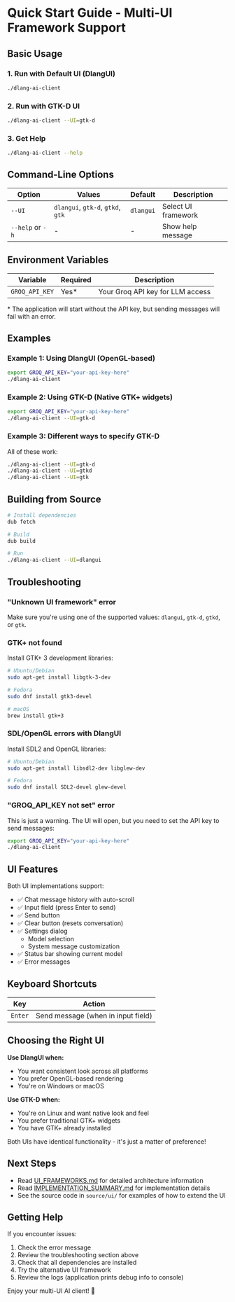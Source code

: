 # Quick Start Guide - Multi-UI Framework Support

## Basic Usage

### 1. Run with Default UI (DlangUI)
```bash
./dlang-ai-client
```

### 2. Run with GTK-D UI
```bash
./dlang-ai-client --UI=gtk-d
```

### 3. Get Help
```bash
./dlang-ai-client --help
```

## Command-Line Options

| Option | Values | Default | Description |
|--------|--------|---------|-------------|
| `--UI` | `dlangui`, `gtk-d`, `gtkd`, `gtk` | `dlangui` | Select UI framework |
| `--help` or `-h` | - | - | Show help message |

## Environment Variables

| Variable | Required | Description |
|----------|----------|-------------|
| `GROQ_API_KEY` | Yes* | Your Groq API key for LLM access |

\* The application will start without the API key, but sending messages will fail with an error.

## Examples

### Example 1: Using DlangUI (OpenGL-based)
```bash
export GROQ_API_KEY="your-api-key-here"
./dlang-ai-client
```

### Example 2: Using GTK-D (Native GTK+ widgets)
```bash
export GROQ_API_KEY="your-api-key-here"
./dlang-ai-client --UI=gtk-d
```

### Example 3: Different ways to specify GTK-D
All of these work:
```bash
./dlang-ai-client --UI=gtk-d
./dlang-ai-client --UI=gtkd
./dlang-ai-client --UI=gtk
```

## Building from Source

```bash
# Install dependencies
dub fetch

# Build
dub build

# Run
./dlang-ai-client --UI=dlangui
```

## Troubleshooting

### "Unknown UI framework" error
Make sure you're using one of the supported values: `dlangui`, `gtk-d`, `gtkd`, or `gtk`.

### GTK+ not found
Install GTK+ 3 development libraries:
```bash
# Ubuntu/Debian
sudo apt-get install libgtk-3-dev

# Fedora
sudo dnf install gtk3-devel

# macOS
brew install gtk+3
```

### SDL/OpenGL errors with DlangUI
Install SDL2 and OpenGL libraries:
```bash
# Ubuntu/Debian
sudo apt-get install libsdl2-dev libglew-dev

# Fedora
sudo dnf install SDL2-devel glew-devel
```

### "GROQ_API_KEY not set" error
This is just a warning. The UI will open, but you need to set the API key to send messages:
```bash
export GROQ_API_KEY="your-api-key-here"
./dlang-ai-client
```

## UI Features

Both UI implementations support:

- ✅ Chat message history with auto-scroll
- ✅ Input field (press Enter to send)
- ✅ Send button
- ✅ Clear button (resets conversation)
- ✅ Settings dialog
  - Model selection
  - System message customization
- ✅ Status bar showing current model
- ✅ Error messages

## Keyboard Shortcuts

| Key | Action |
|-----|--------|
| `Enter` | Send message (when in input field) |

## Choosing the Right UI

**Use DlangUI when:**
- You want consistent look across all platforms
- You prefer OpenGL-based rendering
- You're on Windows or macOS

**Use GTK-D when:**
- You're on Linux and want native look and feel
- You prefer traditional GTK+ widgets
- You have GTK+ already installed

Both UIs have identical functionality - it's just a matter of preference!

## Next Steps

- Read [UI_FRAMEWORKS.md](UI_FRAMEWORKS.md) for detailed architecture information
- Read [IMPLEMENTATION_SUMMARY.md](IMPLEMENTATION_SUMMARY.md) for implementation details
- See the source code in `source/ui/` for examples of how to extend the UI

## Getting Help

If you encounter issues:
1. Check the error message
2. Review the troubleshooting section above
3. Check that all dependencies are installed
4. Try the alternative UI framework
5. Review the logs (application prints debug info to console)

Enjoy your multi-UI AI client! 🚀

